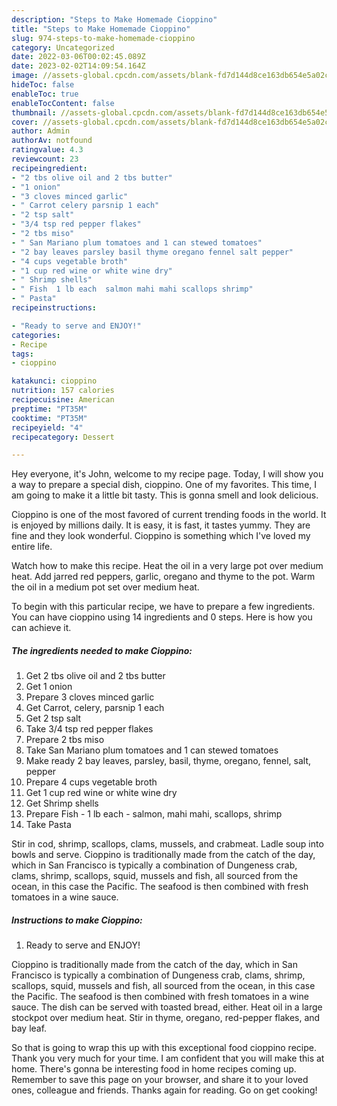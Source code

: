```yaml
---
description: "Steps to Make Homemade Cioppino"
title: "Steps to Make Homemade Cioppino"
slug: 974-steps-to-make-homemade-cioppino
category: Uncategorized
date: 2022-03-06T00:02:45.089Z
date: 2023-02-02T14:09:54.164Z
image: //assets-global.cpcdn.com/assets/blank-fd7d144d8ce163db654e5a02c40b08a2775adb7897d16e4062681dc7e1b2800f.png
hideToc: false
enableToc: true
enableTocContent: false
thumbnail: //assets-global.cpcdn.com/assets/blank-fd7d144d8ce163db654e5a02c40b08a2775adb7897d16e4062681dc7e1b2800f.png
cover: //assets-global.cpcdn.com/assets/blank-fd7d144d8ce163db654e5a02c40b08a2775adb7897d16e4062681dc7e1b2800f.png
author: Admin
authorAv: notfound
ratingvalue: 4.3
reviewcount: 23
recipeingredient:
- "2 tbs olive oil and 2 tbs butter"
- "1 onion"
- "3 cloves minced garlic"
- " Carrot celery parsnip 1 each"
- "2 tsp salt"
- "3/4 tsp red pepper flakes"
- "2 tbs miso"
- " San Mariano plum tomatoes and 1 can stewed tomatoes"
- "2 bay leaves parsley basil thyme oregano fennel salt pepper"
- "4 cups vegetable broth"
- "1 cup red wine or white wine dry"
- " Shrimp shells"
- " Fish  1 lb each  salmon mahi mahi scallops shrimp"
- " Pasta"
recipeinstructions:

- "Ready to serve and ENJOY!"
categories:
- Recipe
tags:
- cioppino

katakunci: cioppino 
nutrition: 157 calories
recipecuisine: American
preptime: "PT35M"
cooktime: "PT35M"
recipeyield: "4"
recipecategory: Dessert

---
```



Hey everyone, it's John, welcome to my recipe page. Today, I will show you a way to prepare a special dish, cioppino. One of my favorites. This time, I am going to make it a little bit tasty. This is gonna smell and look delicious.

Cioppino is one of the most favored of current trending foods in the world. It is enjoyed by millions daily. It is easy, it is fast, it tastes yummy. They are fine and they look wonderful. Cioppino is something which I've loved my entire life.

Watch how to make this recipe. Heat the oil in a very large pot over medium heat. Add jarred red peppers, garlic, oregano and thyme to the pot. Warm the oil in a medium pot set over medium heat.


To begin with this particular recipe, we have to prepare a few ingredients. You can have cioppino using 14 ingredients and 0 steps. Here is how you can achieve it.

<!--inarticleads1-->

##### The ingredients needed to make Cioppino:

1. Get 2 tbs olive oil and 2 tbs butter
1. Get 1 onion
1. Prepare 3 cloves minced garlic
1. Get  Carrot, celery, parsnip 1 each
1. Get 2 tsp salt
1. Take 3/4 tsp red pepper flakes
1. Prepare 2 tbs miso
1. Take  San Mariano plum tomatoes and 1 can stewed tomatoes
1. Make ready 2 bay leaves, parsley, basil, thyme, oregano, fennel, salt, pepper
1. Prepare 4 cups vegetable broth
1. Get 1 cup red wine or white wine dry
1. Get  Shrimp shells
1. Prepare  Fish - 1 lb each - salmon, mahi mahi, scallops, shrimp
1. Take  Pasta


Stir in cod, shrimp, scallops, clams, mussels, and crabmeat. Ladle soup into bowls and serve. Cioppino is traditionally made from the catch of the day, which in San Francisco is typically a combination of Dungeness crab, clams, shrimp, scallops, squid, mussels and fish, all sourced from the ocean, in this case the Pacific. The seafood is then combined with fresh tomatoes in a wine sauce. 

<!--inarticleads2-->

##### Instructions to make Cioppino:


1. Ready to serve and ENJOY!

Cioppino is traditionally made from the catch of the day, which in San Francisco is typically a combination of Dungeness crab, clams, shrimp, scallops, squid, mussels and fish, all sourced from the ocean, in this case the Pacific. The seafood is then combined with fresh tomatoes in a wine sauce. The dish can be served with toasted bread, either. Heat oil in a large stockpot over medium heat. Stir in thyme, oregano, red-pepper flakes, and bay leaf. 

So that is going to wrap this up with this exceptional food cioppino recipe. Thank you very much for your time. I am confident that you will make this at home. There's gonna be interesting food in home recipes coming up. Remember to save this page on your browser, and share it to your loved ones, colleague and friends. Thanks again for reading. Go on get cooking!
